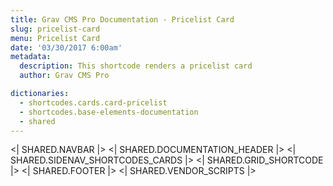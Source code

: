 ```yaml
---
title: Grav CMS Pro Documentation - Pricelist Card
slug: pricelist-card
menu: Pricelist Card
date: '03/30/2017 6:00am'
metadata:
  description: This shortcode renders a pricelist card
  author: Grav CMS Pro

dictionaries:
  - shortcodes.cards.card-pricelist
  - shortcodes.base-elements-documentation
  - shared
---
```


<| SHARED.NAVBAR |>
<| SHARED.DOCUMENTATION_HEADER |>
<| SHARED.SIDENAV_SHORTCODES_CARDS |>
<| SHARED.GRID_SHORTCODE |>
<| SHARED.FOOTER |>
<| SHARED.VENDOR_SCRIPTS |>
